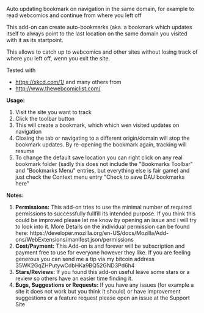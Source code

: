 Auto updating bookmark on navigation in the same domain, for example to read webcomics and continue from where you left off

This add-on can create auto-bookmarks (aka. a bookmark which updates itself to always point to the last location on the same domain you visited with it as its startpoint.

This allows to catch up to webcomics and other sites without losing track of where you left off, wenn you exit the site.

Tested with
- https://xkcd.com/1/
and many others from
- http://www.thewebcomiclist.com/

<b>Usage:</b>
<ol>
    <li>
    Visit the site you want to track
    </li><li>
    Click the toolbar button
    </li><li>
    This will create a bookmark, which which wen visited updates on navigation
    </li><li>
    Closing the tab or navigating to a different origin/domain will stop the bookmark updates. By re-opening the bookmark again, tracking will resume
    </li><li>
    To change the default save location you can right click on any real bookmark folder (sadly this does not include the "Bookmarks Toolbar" and "Bookmarks Menu" entries, but everything else is fair game) and just check the Context menu entry "Check to save DAU bookmarks here"
    </li>
</ol>

<b>Notes:</b>
<ol>
    <li><b>Permissions:</b>
        This add-on tries to use the minimal number of required permissions to successfully fullfill its intended purpose.
        If you think this could be improved please let me know by opening an issue and i will try to look into it.
        More Details on the individual permission can be found here: https://developer.mozilla.org/en-US/docs/Mozilla/Add-ons/WebExtensions/manifest.json/permissions
    </li>
    <li><b>Cost/Payment:</b>
        This Add-on is and forever will be subscription and payment free to use for everyone however they like.
        If you are feeling generous you can send me a tip via my bitcoin address 35WK2GqZHPutywCdbHKa9BQ52GND3Pd6h4
    </li>
    <li><b>Stars/Reviews:</b>
        If you found this add-on useful leave some stars or a review so others have an  easier time finding it.
    </li>
    <li><b>Bugs, Suggestions or Requests:</b>
        If you have any issues (for example a site it does not work but you think it should) or have improvement suggestions or a feature request please open an issue at the Support Site
    </li>
</ol>

